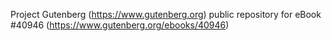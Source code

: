 Project Gutenberg (https://www.gutenberg.org) public repository for eBook #40946 (https://www.gutenberg.org/ebooks/40946)
